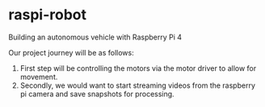 # raspi-robot
Building an autonomous vehicle with Raspberry Pi 4

Our project journey will be as follows:

1. First step will be controlling the motors via the motor driver to allow for  movement.
2. Secondly, we would want to start streaming videos from the raspberry pi camera and save snapshots for processing.
